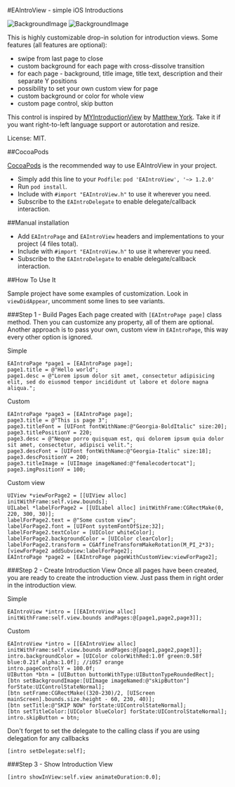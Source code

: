 #EAIntroView - simple iOS Introductions

![BackgroundImage](https://raw.github.com/ealeksandrov/EAIntroView/master/1.png)
![BackgroundImage](https://raw.github.com/ealeksandrov/EAIntroView/master/2.png)

This is highly customizable drop-in solution for introduction views.
Some features (all features are optional):

* swipe from last page to close
* custom background for each page with cross-dissolve transition
* for each page - background, title image, title text, description and their separate Y positions
* possibility to set your own custom view for page
* custom background or color for whole view
* custom page control, skip button

This control is inspired by [MYIntroductionView](https://github.com/MatthewYork/iPhone-IntroductionTutorial) by [Matthew York](https://github.com/MatthewYork). Take it if you want right-to-left language support or autorotation and resize.

License: MIT.

##CocoaPods

[CocoaPods](http://cocoapods.org/) is the recommended way to use EAIntroView in your project. 

* Simply add this line to your `Podfile`: `pod 'EAIntroView', '~> 1.2.0'`
* Run `pod install`.
* Include with `#import "EAIntroView.h"` to use it wherever you need.
* Subscribe to the `EAIntroDelegate` to enable delegate/callback interaction.

##Manual installation

* Add `EAIntroPage` and `EAIntroView` headers and implementations to your project (4 files total).
* Include with `#import "EAIntroView.h"` to use it wherever you need.
* Subscribe to the `EAIntroDelegate` to enable delegate/callback interaction.

##How To Use It

Sample project have some examples of customization. Look in `viewDidAppear`, uncomment some lines to see variants.

###Step 1 - Build Pages
Each page created with `[EAIntroPage page]` class method. Then you can customize any property, all of them are optional. Another approach is to pass your own, custom view in `EAIntroPage`, this way every other option is ignored.

Simple

```objc
EAIntroPage *page1 = [EAIntroPage page];
page1.title = @"Hello world";
page1.desc = @"Lorem ipsum dolor sit amet, consectetur adipisicing elit, sed do eiusmod tempor incididunt ut labore et dolore magna aliqua.";
```

Custom

```objc
EAIntroPage *page3 = [EAIntroPage page];
page3.title = @"This is page 3";
page3.titleFont = [UIFont fontWithName:@"Georgia-BoldItalic" size:20];
page3.titlePositionY = 220;
page3.desc = @"Neque porro quisquam est, qui dolorem ipsum quia dolor sit amet, consectetur, adipisci velit.";
page3.descFont = [UIFont fontWithName:@"Georgia-Italic" size:18];
page3.descPositionY = 200;
page3.titleImage = [UIImage imageNamed:@"femalecodertocat"];
page3.imgPositionY = 100;
```

Custom view

```objc
UIView *viewForPage2 = [[UIView alloc] initWithFrame:self.view.bounds];
UILabel *labelForPage2 = [[UILabel alloc] initWithFrame:CGRectMake(0, 220, 300, 30)];
labelForPage2.text = @"Some custom view";
labelForPage2.font = [UIFont systemFontOfSize:32];
labelForPage2.textColor = [UIColor whiteColor];
labelForPage2.backgroundColor = [UIColor clearColor];
labelForPage2.transform = CGAffineTransformMakeRotation(M_PI_2*3);
[viewForPage2 addSubview:labelForPage2];
EAIntroPage *page2 = [EAIntroPage pageWithCustomView:viewForPage2];
```

###Step 2 - Create Introduction View
Once all pages have been created,  you are ready to create the introduction view. Just pass them in right order in the introduction view.

Simple

```objc
EAIntroView *intro = [[EAIntroView alloc] initWithFrame:self.view.bounds andPages:@[page1,page2,page3]];
```

Custom

```objc
EAIntroView *intro = [[EAIntroView alloc] initWithFrame:self.view.bounds andPages:@[page1,page2,page3]];
intro.backgroundColor = [UIColor colorWithRed:1.0f green:0.58f blue:0.21f alpha:1.0f]; //iOS7 orange    
intro.pageControlY = 100.0f;    
UIButton *btn = [UIButton buttonWithType:UIButtonTypeRoundedRect];
[btn setBackgroundImage:[UIImage imageNamed:@"skipButton"] forState:UIControlStateNormal];
[btn setFrame:CGRectMake((320-230)/2, [UIScreen mainScreen].bounds.size.height - 60, 230, 40)];
[btn setTitle:@"SKIP NOW" forState:UIControlStateNormal];
[btn setTitleColor:[UIColor blueColor] forState:UIControlStateNormal];
intro.skipButton = btn;
```

Don't forget to set the delegate to the calling class if you are using delegation for any callbacks

```objc
[intro setDelegate:self];
```

###Step 3 - Show Introduction View

```objc
[intro showInView:self.view animateDuration:0.0];
```